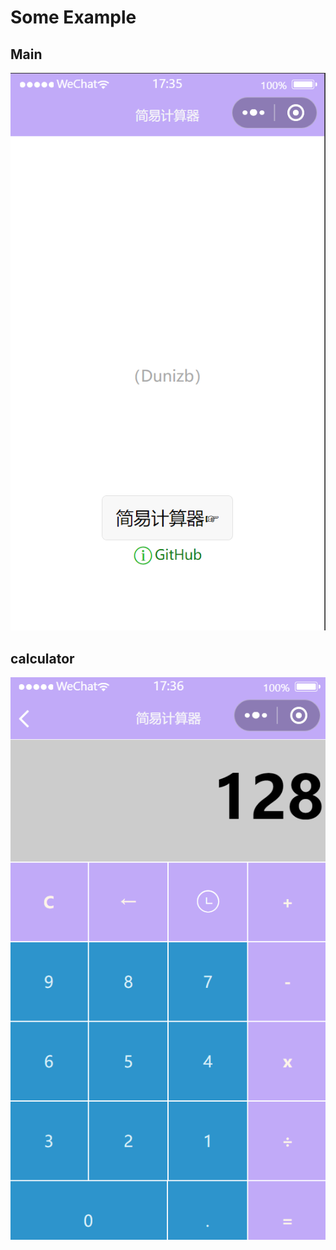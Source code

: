 # Some Example

## Main
![Main](https://github.com/shadymcy/uniapp-calculator/blob/main/example/%E4%B8%BB%E9%A1%B5.png)

## calculator
![calculator](https://github.com/shadymcy/uniapp-calculator/blob/main/example/%E8%AE%A1%E7%AE%97.png)
